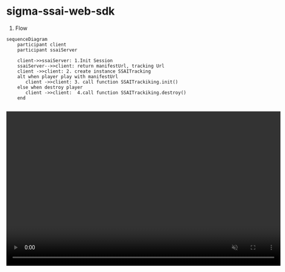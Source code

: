 # sigma-ssai-web-sdk

1. Flow

```mermaid
sequenceDiagram
    participant client
    participant ssaiServer 
   
    client->>ssaiServer: 1.Init Session
    ssaiServer-->>client: return manifestUrl, tracking Url 
    client ->>client: 2. create instance SSAITracking 
    alt when player play with manifestUrl 
       client ->>client: 3. call function SSAITrackiking.init()
    else when destroy player
       client ->>client:  4.call function SSAITrackiking.destroy()
    end
    

```
<!doctype html>

<head>
  <!-- STEP 1: Include the SDK -->
  <script src="https://dev-streaming.gviet.vn:8783/micro/cms/sdk-dai/sdk-dai.iife.js"></script>
</head>

<body>
  <!-- STEP 2: Create a container for the video and the ad -->
  <div
    style="
      position: relative;
      width: 720px;
      overflow: hidden;
      aspect-ratio: 16/9;
    "
  >
    <video
      class="videoElement"
      muted
      controls
      playsinline
      preload="auto"
      style="position: absolute; inset: 0; width: 100%; height: 100%"
    />
    <div
      class="adContainer"
      style="
        position: absolute;
        top: 0;
        left: 0;
        bottom: 0;
        right: 0;
        overflow: hidden;
        width: 100%;
      "
    />
  </div>
  <script>
    // STEP 3: on page load
    window.addEventListener('load', function () {
      const video = document.querySelector('.videoElement')
      const adContainer = document.querySelector('.adContainer')
      // url of the manifest
      const url =
        'https://ssai-stream-dev.sigmaott.com/manifest/manipulation/session/97004de4-1971-4577-8f1b-eccb03737fa5/origin04/scte35-av4s-clear/master.m3u8'

      // STEP 4: Create a new instance of the SDK
      window.SigmaDaiSdk.createSigmaDai({ video, adContainer, url }).then(
        ({ onEventTracking }) => {
          onEventTracking('*', (payload) => {
            console.log('[LOG] ~ payload:', payload)
          })
        },
      )
    })
  </script>
</body>

```
